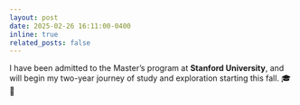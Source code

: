 ```yaml
---
layout: post
date: 2025-02-26 16:11:00-0400
inline: true
related_posts: false
---
```


I have been admitted to the Master’s program at **Stanford University**, and will begin my two-year journey of study and exploration starting this fall. 🎓🌲
